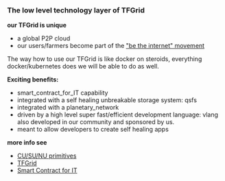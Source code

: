 ### The low level technology layer of TFGrid

**our TFGrid is unique**

- a global P2P cloud 
- our users/farmers become part of the ["be the internet" movement](strategy:tf_vision_position)

The way how to use our TFGrid is like docker on steroids, everything docker/kubernetes does we will be able to do as well.

**Exciting benefits:**

- smart_contract_for_IT capability
- integrated with a self healing unbreakable storage system: qsfs
- integrated with a planetary_network
- driven by a high level super fast/efficient development language: vlang also developed in our community and sponsored by us.
- meant to allow developers to create self healing apps

**more info see**

- [CU/SU/NU primitives](internet4:tfgrid_primitives)
- [TFGrid](internet4:zos_3node_tfgrid_intro)
- [Smart Contract for IT](internet4:smartcontract_it)
